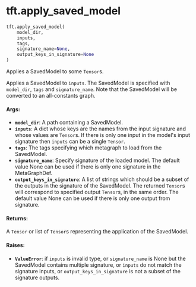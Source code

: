<div itemscope itemtype="http://developers.google.com/ReferenceObject">
<meta itemprop="name" content="tft.apply_saved_model" />
<meta itemprop="path" content="Stable" />
</div>

# tft.apply_saved_model

``` python
tft.apply_saved_model(
    model_dir,
    inputs,
    tags,
    signature_name=None,
    output_keys_in_signature=None
)
```

Applies a SavedModel to some `Tensor`s.

Applies a SavedModel to `inputs`. The SavedModel is specified with
`model_dir`, `tags` and `signature_name`. Note that the SavedModel will be
converted to an all-constants graph.

#### Args:

* <b>`model_dir`</b>: A path containing a SavedModel.
* <b>`inputs`</b>: A dict whose keys are the names from the input signature and whose
      values are `Tensor`s. If there is only one input in the model's input
      signature then `inputs` can be a single `Tensor`.
* <b>`tags`</b>: The tags specifying which metagraph to load from the SavedModel.
* <b>`signature_name`</b>: Specify signature of the loaded model. The default value
      None can be used if there is only one signature in the MetaGraphDef.
* <b>`output_keys_in_signature`</b>: A list of strings which should be a subset of
      the outputs in the signature of the SavedModel. The returned `Tensor`s
      will correspond to specified output `Tensor`s, in the same order. The
      default value None can be used if there is only one output from
      signature.


#### Returns:

A `Tensor` or list of `Tensor`s representing the application of the
    SavedModel.


#### Raises:

* <b>`ValueError`</b>: if
  `inputs` is invalid type, or
  `signature_name` is None but the SavedModel contains multiple signature, or
  `inputs` do not match the signature inputs, or
  `output_keys_in_signature` is not a subset of the signature outputs.